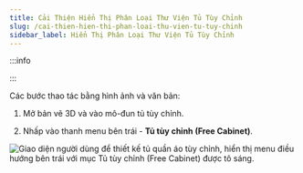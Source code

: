 ```yaml
---
title: Cải Thiện Hiển Thị Phân Loại Thư Viện Tủ Tùy Chỉnh
slug: /cai-thien-hien-thi-phan-loai-thu-vien-tu-tuy-chinh
sidebar_label: Hiển Thị Phân Loại Thư Viện Tủ Tùy Chỉnh
---
```


:::info

:::

Các bước thao tác bằng hình ảnh và văn bản:

1. Mở bản vẽ 3D và vào mô-đun tủ tùy chỉnh.

2. Nhấp vào thanh menu bên trái - **Tủ tùy chỉnh (Free Cabinet)**.

![Giao diện người dùng để thiết kế tủ quần áo tùy chỉnh, hiển thị menu điều hướng bên trái với mục Tủ tùy chỉnh (Free Cabinet) được tô sáng.](https://storage.googleapis.com/jegavn_kb/images/cc67128b-3357-44c9-baed-85b706eddc1c.png)